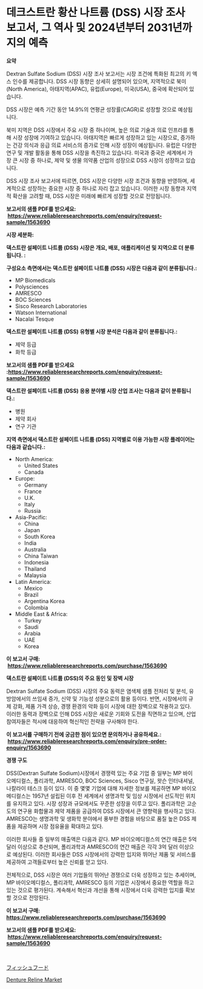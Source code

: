 <p><h1>데크스트란 황산 나트륨 (DSS) 시장 조사 보고서, 그 역사 및 2024년부터 2031년까지의 예측</h1></p><p><strong>요약</strong></p>
<p><p>Dextran Sulfate Sodium (DSS) 시장 조사 보고서는 시장 조건에 특화된 최고의 키 엑스 인수를 제공합니다. DSS 시장 동향은 상세히 설명되어 있으며, 지역적으로 북미(North America), 아태지역(APAC), 유럽(Europe), 미국(USA), 중국에 확산되어 있습니다.</p><p>DSS 시장은 예측 기간 동안 14.9%의 연평균 성장률(CAGR)로 성장할 것으로 예상됩니다.</p><p>북미 지역은 DSS 시장에서 주요 시장 중 하나이며, 높은 의료 기술과 의료 인프라를 통해 시장 성장에 기여하고 있습니다. 아태지역은 빠르게 성장하고 있는 시장으로, 증가하는 건강 의식과 응급 의료 서비스의 증가로 인해 시장 성장이 예상됩니다. 유럽은 다양한 연구 및 개발 활동을 통해 DSS 시장을 촉진하고 있습니다. 미국과 중국은 세계에서 가장 큰 시장 중 하나로, 제약 및 생물 의약품 산업의 성장으로 DSS 시장이 성장하고 있습니다.</p><p>DSS 시장 조사 보고서에 따르면, DSS 시장은 다양한 시장 조건과 동향을 반영하며, 세계적으로 성장하는 중요한 시장 중 하나로 자리 잡고 있습니다. 이러한 시장 동향과 지역적 확산을 고려할 때, DSS 시장은 미래에 빠르게 성장할 것으로 전망됩니다.</p></p>
<p><strong>보고서의 샘플 PDF를 받으세요: &nbsp;<a href="https://www.reliableresearchreports.com/enquiry/request-sample/1563690">https://www.reliableresearchreports.com/enquiry/request-sample/1563690</a></strong></p>
<p><strong>시장 세분화:</strong></p>
<p><strong> 덱스트란 설페이트 나트륨 (DSS) 시장은 개요, 배포, 애플리케이션 및 지역으로 더 분류됩니다. :</strong></p>
<p><strong>구성요소 측면에서는 덱스트란 설페이트 나트륨 (DSS) 시장은 다음과 같이 분류됩니다.:</strong></p>
<p><ul><li>MP Biomedicals</li><li>Polysciences</li><li>AMRESCO</li><li>BOC Sciences</li><li>Sisco Research Laboratories</li><li>Watson International</li><li>Nacalai Tesque</li></ul></p>
<p><strong> 덱스트란 설페이트 나트륨 (DSS) 유형별 시장 분석은 다음과 같이 분류됩니다.:</strong></p>
<p><ul><li>제약 등급</li><li>화학 등급</li></ul></p>
<p><strong>보고서의 샘플 PDF를 받으세요 :<a href="https://www.reliableresearchreports.com/enquiry/request-sample/1563690">https://www.reliableresearchreports.com/enquiry/request-sample/1563690</a></strong></p>
<p><strong> 덱스트란 설페이트 나트륨 (DSS) 응용 분야별 시장 산업 조사는 다음과 같이 분류됩니다.:</strong></p>
<p><ul><li>병원</li><li>제약 회사</li><li>연구 기관</li></ul></p>
<p><strong>지역 측면에서 덱스트란 설페이트 나트륨 (DSS) 지역별로 이용 가능한 시장 플레이어는 다음과 같습니다.:</strong></p>
<p><ul>
    <li>
        North America:
        <ul>
            <li>United States</li>
            <li>Canada</li>
        </ul>
    </li>
    <li>
        Europe:
        <ul>
            <li>Germany</li>
            <li>France</li>
            <li>U.K.</li>
            <li>Italy</li>
            <li>Russia</li>
        </ul>
    </li>
    <li>
        Asia-Pacific:
        <ul>
            <li>China</li>
            <li>Japan</li>
            <li>South Korea</li>
            <li>India</li>
            <li>Australia</li>
            <li>China Taiwan</li>
            <li>Indonesia</li>
            <li>Thailand</li>
            <li>Malaysia</li>
        </ul>
    </li>
    <li>
        Latin America:
        <ul>
            <li>Mexico</li>
            <li>Brazil</li>
            <li>Argentina Korea</li>
            <li>Colombia</li>
        </ul>
    </li>
    <li>
        Middle East & Africa:
        <ul>
            <li>Turkey</li>
            <li>Saudi</li>
            <li>Arabia</li>
            <li>UAE</li>
            <li>Korea</li>
        </ul>
    </li>
    </ul></p>
<p><strong>이 보고서 구매: &nbsp;<a href="https://www.reliableresearchreports.com/purchase/1563690">https://www.reliableresearchreports.com/purchase/1563690</a></strong></p>
<p><strong>덱스트란 설페이트 나트륨 (DSS)의 주요 동인 및 장벽 시장</strong></p>
<p><p>Dextran Sulfate Sodium (DSS) 시장의 주요 동력은 염색체 샘플 전처리 및 분석, 유방암에서의 쓰임새 증가, 신약 및 기능성 성분으로의 활용 등이다. 반면, 시장에서의 규제 강화, 제품 가격 상승, 경쟁 환경의 악화 등이 시장에 대한 장벽으로 작용하고 있다. 이러한 동력과 장벽으로 인해 DSS 시장은 새로운 기회와 도전을 직면하고 있으며, 산업 참여자들은 적시에 대응하여 혁신적인 전략을 구사해야 한다.</p></p>
<p><strong>이 보고서를 구매하기 전에 궁금한 점이 있으면 문의하거나 공유하세요.: &nbsp;<a href="https://www.reliableresearchreports.com/enquiry/pre-order-enquiry/1563690">https://www.reliableresearchreports.com/enquiry/pre-order-enquiry/1563690</a></strong></p>
<p><strong>경쟁 구도</strong></p>
<p><p>DSS(Dextran Sulfate Sodium)시장에서 경쟁력 있는 주요 기업 중 일부는 MP 바이오메디컬스, 폴리과학, AMRESCO, BOC Sciences, Sisco 연구실, 왓슨 인터내셔널, 나칼라이 테스크 등이 있다. 이 중 몇몇 기업에 대해 자세한 정보를 제공하면 MP 바이오메디컬스는 1957년 설립된 이후 전 세계에서 생명과학 및 임상 시장에서 선도적인 위치를 유지하고 있다. 시장 성장과 규모에서도 꾸준한 성장을 이루고 있다. 폴리과학은 고순도의 연구용 화합물과 제약 제품을 공급하여 DSS 시장에서 큰 영향력을 행사하고 있다. AMRESCO는 생명과학 및 생화학 분야에서 풍부한 경험을 바탕으로 품질 높은 DSS 제품을 제공하며 시장 점유율을 확대하고 있다.</p><p>이러한 회사들 중 일부의 매출액은 다음과 같다. MP 바이오메디컬스의 연간 매출은 5억 달러 이상으로 추산되며, 폴리과학과 AMRESCO의 연간 매출은 각각 3억 달러 이상으로 예상된다. 이러한 회사들은 DSS 시장에서의 강력한 입지와 뛰어난 제품 및 서비스를 제공하여 고객들로부터 높은 신뢰를 얻고 있다.</p><p>전체적으로, DSS 시장은 여러 기업들의 뛰어난 경쟁으로 더욱 성장하고 있는 추세이며, MP 바이오메디컬스, 폴리과학, AMRESCO 등의 기업은 시장에서 중요한 역할을 하고 있는 것으로 평가된다. 계속해서 혁신과 개선을 통해 시장에서 더욱 강력한 입지를 확보할 것으로 전망된다.</p></p>
<p><strong>이 보고서 구매: &nbsp; <a href="https://www.reliableresearchreports.com/purchase/1563690">https://www.reliableresearchreports.com/purchase/1563690</a></strong></p>
<p><strong>보고서의 샘플 PDF를 받으세요: &nbsp;<a href="https://www.reliableresearchreports.com/enquiry/request-sample/1563690">https://www.reliableresearchreports.com/enquiry/request-sample/1563690</a></strong><strong></strong></p>
<p>&nbsp;</p>
<p><p><a href="https://github.com/xemfu2379520/Market-Research-Report-List-1/blob/main/54407655555.md">フィッシュフード</a></p><p><a href="https://github.com/ChiragRP21/Market-Research-Report-List-3/blob/main/denture-reline-market.md">Denture Reline Market</a></p></p>